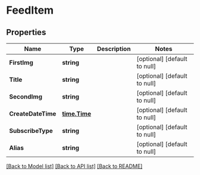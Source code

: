 # FeedItem

## Properties
Name | Type | Description | Notes
------------ | ------------- | ------------- | -------------
**FirstImg** | **string** |  | [optional] [default to null]
**Title** | **string** |  | [optional] [default to null]
**SecondImg** | **string** |  | [optional] [default to null]
**CreateDateTime** | [**time.Time**](time.Time.md) |  | [optional] [default to null]
**SubscribeType** | **string** |  | [optional] [default to null]
**Alias** | **string** |  | [optional] [default to null]

[[Back to Model list]](../README.md#documentation-for-models) [[Back to API list]](../README.md#documentation-for-api-endpoints) [[Back to README]](../README.md)


